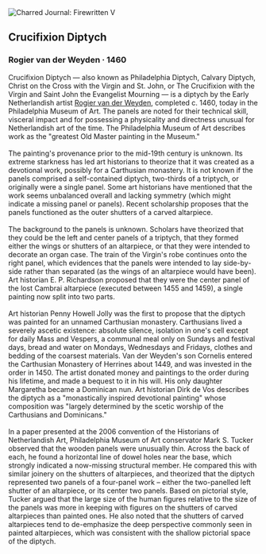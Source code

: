 <div class="artwork-of-the-day">
  <div class="container">
    <div class="img-wrapper">
      <img
        src="https://uploads1.wikiart.org/images/rogier-van-der-weyden/crucifixion-diptych-1460-1.jpg!Large.jpg"
        alt="Charred Journal: Firewritten V" />
    </div>
    <div class="artwork-detail">
      <div class="artwork-origin"> 
        <h2 class="artwork-name">Crucifixion Diptych</h2>
        <h3 class="artist">
          Rogier van der Weyden
                    ·  1460
        </h3>
      </div>
      <p class="description">
        <span class="artwork-description-text ng-binding" ng-bind-html="viewModel.ArtworkOfTheDay.Description | unsafe">Crucifixion Diptych — also known as Philadelphia Diptych, Calvary Diptych, Christ on the Cross with the Virgin and St. John, or The Crucifixion with the Virgin and Saint John the Evangelist Mourning — is a diptych by the Early Netherlandish artist <a target="_blank" href="/en/rogier-van-der-weyden">Rogier van der Weyden</a>, completed c. 1460, today in the Philadelphia Museum of Art. The panels are noted for their technical skill, visceral impact and for possessing a physicality and directness unusual for Netherlandish art of the time. The Philadelphia Museum of Art describes work as the "greatest Old Master painting in the Museum."
<br>
<br>The painting's provenance prior to the mid-19th century is unknown. Its extreme starkness has led art historians to theorize that it was created as a devotional work, possibly for a Carthusian monastery. It is not known if the panels comprised a self-contained diptych, two-thirds of a triptych, or originally were a single panel. Some art historians have mentioned that the work seems unbalanced overall and lacking symmetry (which might indicate a missing panel or panels). Recent scholarship proposes that the panels functioned as the outer shutters of a carved altarpiece.
<br>
<br>The background to the panels is unknown. Scholars have theorized that they could be the left and center panels of a triptych, that they formed either the wings or shutters of an altarpiece, or that they were intended to decorate an organ case. The train of the Virgin's robe continues onto the right panel, which evidences that the panels were intended to lay side-by-side rather than separated (as the wings of an altarpiece would have been). Art historian E. P. Richardson proposed that they were the center panel of the lost Cambrai altarpiece (executed between 1455 and 1459), a single painting now split into two parts.
<br>
<br>Art historian Penny Howell Jolly was the first to propose that the diptych was painted for an unnamed Carthusian monastery. Carthusians lived a severely ascetic existence: absolute silence, isolation in one's cell except for daily Mass and Vespers, a communal meal only on Sundays and festival days, bread and water on Mondays, Wednesdays and Fridays, clothes and bedding of the coarsest materials. Van der Weyden's son Cornelis entered the Carthusian Monastery of Herrines about 1449, and was invested in the order in 1450. The artist donated money and paintings to the order during his lifetime, and made a bequest to it in his will. His only daughter Margaretha became a Dominican nun. Art historian Dirk de Vos describes the diptych as a "monastically inspired devotional painting" whose composition was "largely determined by the scetic worship of the Carthusians and Dominicans."
<br>
<br>In a paper presented at the 2006 convention of the Historians of Netherlandish Art, Philadelphia Museum of Art conservator Mark S. Tucker observed that the wooden panels were unusually thin. Across the back of each, he found a horizontal line of dowel holes near the base, which strongly indicated a now-missing structural member. He compared this with similar joinery on the shutters of altarpieces, and theorized that the diptych represented two panels of a four-panel work – either the two-panelled left shutter of an altarpiece, or its center two panels. Based on pictorial style, Tucker argued that the large size of the human figures relative to the size of the panels was more in keeping with figures on the shutters of carved altarpieces than painted ones. He also noted that the shutters of carved altarpieces tend to de-emphasize the deep perspective commonly seen in painted altarpieces, which was consistent with the shallow pictorial space of the diptych.</span>
                        <div class="text-shadow-container" ng-show="showShadow" style=""></div>
      </p>
    </div>
  </div>

</div>
